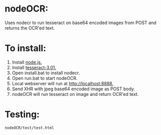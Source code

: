 nodeOCR:
======
Uses nodecr to run tesseract on base64 encoded images from POST and returns the OCR'ed text.

To install:
===
 1. Install [node.js.](http://nodejs.org)
 2. Install [tesseract-3.01.](https://code.google.com/p/tesseract-ocr/downloads/detail?name=tesseract-ocr-setup-3.01-1.exe)
 3. Open install.bat to install nodecr.
 2. Open run.bat to start nodeOCR.
 3. Local webserver will run at [http://localhost:8888.](http://localhost:8888)
 4. Send XHR with jpeg base64 encoded image as POST body.
 5. nodeOCR will run tesseract on image and return OCR'ed text.

Testing:
===
```
nodeOCR/test/test.html
```